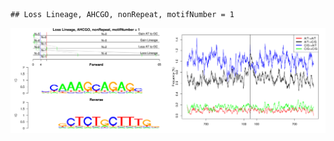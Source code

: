 

```
## Loss Lineage, AHCGO, nonRepeat, motifNumber = 1
```

![plot of chunk motifPValues](figure/motifPValues-1.png) 
  
